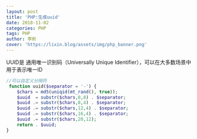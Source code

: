 ```yaml
---
layout: post
title: 'PHP:生成uuid'
date: 2018-11-02
categories: PHP
tags: PHP
author: 李昕
cover: 'https://lixin.blog/assets/img/php_banner.png'
---
```


UUID是 通用唯一识别码（Universally Unique Identifier），可以在大多数场景中用于表示唯一ID

```php
//可以自定义分隔符
 function uuid($separator = '-') {
    $chars = md5(uniqid(mt_rand(), true));
    $uuid  = substr($chars,0,8) . $separator;
    $uuid .= substr($chars,8,4) . $separator;
    $uuid .= substr($chars,12,4) . $separator;
    $uuid .= substr($chars,16,4) . $separator;
    $uuid .= substr($chars,20,12);
    return . $uuid;
}  
```